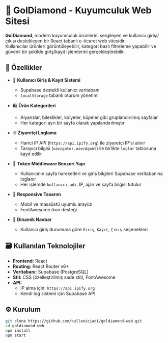 # 💎 GolDiamond - Kuyumculuk Web Sitesi

**GolDiamond**, modern kuyumculuk ürünlerini sergileyen ve kullanıcı girişi/çıkışı destekleyen bir React tabanlı e-ticaret web sitesidir.  
Kullanıcılar ürünleri görüntüleyebilir, kategori bazlı filtreleme yapabilir ve güvenli bir şekilde giriş/kayıt işlemlerini gerçekleştirebilir.

## 🚀 Özellikler

- 🔐 **Kullanıcı Giriş & Kayıt Sistemi**
  - Supabase destekli kullanıcı veritabanı
  - `localStorage` tabanlı oturum yönetimi

- 🛍️ **Ürün Kategorileri**
  - Alyanslar, bileklikler, kolyeler, küpeler gibi gruplandırılmış sayfalar
  - Her kategori ayrı bir sayfa olarak yapılandırılmıştır

- 🌐 **Ziyaretçi Loglama**
  - Harici IP API (`https://api.ipify.org`) ile ziyaretçi IP'si alınır
  - Tarayıcı bilgisi (`navigator.userAgent`) ile birlikte `loglar` tablosuna kayıt edilir

- 🧠 **Token Middleware Benzeri Yapı**
  - Kullanıcının sayfa hareketleri ve giriş bilgileri Supabase veritabanına loglanır
  - Her işlemde `kullanici_adi`, IP, ajan ve sayfa bilgisi tutulur

- 📱 **Responsive Tasarım**
  - Mobil ve masaüstü uyumlu arayüz
  - FontAwesome ikon desteği

- 💬 **Dinamik Navbar**
  - Kullanıcı giriş durumuna göre `Giriş`, `Kayıt`, `Çıkış` seçenekleri

## 🗃️ Kullanılan Teknolojiler

- **Frontend:** React
- **Routing:** React Router v6+
- **Veritabanı:** Supabase (PostgreSQL)
- **Stil:** CSS (özelleştirilmiş sade stil), FontAwesome
- **API:** 
  - IP alma için: `https://api.ipify.org`
  - Kendi log sistemi için Supabase API

## ⚙️ Kurulum

```bash
git clone https://github.com/kullaniciadi/goldiamond-web.git
cd goldiamond-web
npm install
npm start
